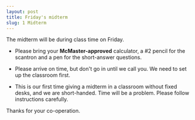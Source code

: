```yaml
---
layout: post
title: Friday's midterm
slug: 1 Midterm
---
```


The midterm will be during class time on Friday.

* Please bring your __McMaster-approved__ calculator, a #2 pencil for the scantron and a pen for the short-answer questions.

* Please arrive on time, but don't go in until we call you. We need to set up the classroom first.

* This is our first time giving a midterm in a classroom without fixed desks, and we are short-handed. Time will be a problem. Please follow instructions carefully.

Thanks for your co-operation.

